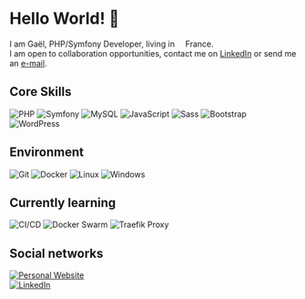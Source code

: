 <h1>Hello World! 👋</h1>

<p>I am Gaël, PHP/Symfony Developer, living in <img src="https://cdn-icons-png.flaticon.com/512/197/197560.png" width="11"/> France.<br>
I am open to collaboration opportunities, contact me on <a href="https://www.linkedin.com/in/gaelpa/">LinkedIn</a> or send me an <a href="mailto:contact@gaelpaquien.com">e-mail</a>.</p>

<h2>Core Skills</h2>
<p>
  <img alt="PHP" src="https://img.shields.io/badge/PHP-777BB4?logo=php&logoColor=fff&style=flat" />
  <img alt="Symfony" src="https://img.shields.io/badge/Symfony-000?logo=symfony&logoColor=fff&style=flat" />
  <img alt="MySQL" src="https://img.shields.io/badge/MySQL-005C84?style=flat-square&logo=mysql&logoColor=white" />
  <img alt="JavaScript" src="https://img.shields.io/badge/JavaScript-F7DF1E?logo=javascript&logoColor=000&style=flat" />
  <img alt="Sass" src="https://img.shields.io/badge/-Sass-CC6699?style=flat-square&logo=sass&logoColor=white" />
  <img alt="Bootstrap" src="https://img.shields.io/badge/Bootstrap-563D7C?style=flat-square&logo=bootstrap&logoColor=white" />
  <img alt="WordPress" src="https://img.shields.io/badge/WordPress-21759B?logo=wordpress&logoColor=fff&style=flat" />
</p>

<h2>Environment</h2>
<p>
  <img alt="Git" src="https://img.shields.io/badge/-Git-F05032?style=flat-square&logo=git&logoColor=white" />
  <img alt="Docker" src="https://img.shields.io/badge/Docker-2496ED?logo=docker&logoColor=fff&style=flat" />
  <img alt="Linux" src="https://img.shields.io/badge/Linux-FCC624?logo=linux&logoColor=000&style=flat" />
  <img alt="Windows" src="https://img.shields.io/badge/Windows-0078D4?logo=windows&logoColor=fff&style=flat" />
</p>

<h2>Currently learning</h2>
<p>
  <img alt="CI/CD" src="https://img.shields.io/badge/CI/CD%20-F05234" />
  <img alt="Docker Swarm" src="https://img.shields.io/badge/Docker%20Swarm%20-8A2BE2" />
  <img alt="Traefik Proxy" src="https://img.shields.io/badge/Traefik%20Proxy-24A1C1?logo=traefikproxy&logoColor=fff&style=flat" />
</p>

<h2>Social networks</h2>
<a href="https://www.gaelpaquien.com" target="_blank"><img alt="Personal Website" src="https://img.shields.io/badge/gaelpaquien.com%20-8A2BE2" /></a><br>
<a href="https://www.linkedin.com/in/gaelpa/" target="_blank"><img alt="LinkedIn" src="https://img.shields.io/badge/LinkedIn-0A66C2?logo=linkedin&logoColor=fff&style=flat" /></a><br>
